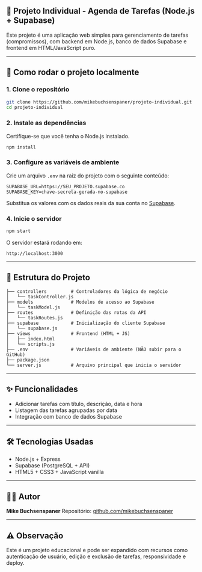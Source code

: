## 📝 Projeto Individual - Agenda de Tarefas (Node.js + Supabase)

Este projeto é uma aplicação web simples para gerenciamento de tarefas (compromissos), com backend em Node.js, banco de dados Supabase e frontend em HTML/JavaScript puro.

---

## 🚀 Como rodar o projeto localmente

### 1. **Clone o repositório**

```bash
git clone https://github.com/mikebuchsenspaner/projeto-individual.git
cd projeto-individual
```

### 2. **Instale as dependências**

Certifique-se que você tenha o Node.js instalado.

```bash
npm install
```

### 3. **Configure as variáveis de ambiente**

Crie um arquivo `.env` na raiz do projeto com o seguinte conteúdo:

```env
SUPABASE_URL=https://SEU_PROJETO.supabase.co
SUPABASE_KEY=chave-secreta-gerada-no-supabase
```

Substitua os valores com os dados reais da sua conta no [Supabase](https://supabase.com/).

### 4. **Inicie o servidor**

```bash
npm start
```

O servidor estará rodando em:

```
http://localhost:3000
```

---

## 🧠 Estrutura do Projeto

```
├── controllers         # Controladores da lógica de negócio
│   └── taskController.js
├── models              # Modelos de acesso ao Supabase
│   └── taskModel.js
├── routes              # Definição das rotas da API
│   └── taskRoutes.js
├── supabase            # Inicialização do cliente Supabase
│   └── supabase.js
├── views               # Frontend (HTML + JS)
│   ├── index.html
│   └── scripts.js
├── .env                # Variáveis de ambiente (NÃO subir para o GitHub)
├── package.json
└── server.js           # Arquivo principal que inicia o servidor
```

---

## ✨ Funcionalidades

* Adicionar tarefas com título, descrição, data e hora
* Listagem das tarefas agrupadas por data
* Integração com banco de dados Supabase

---

## 🛠 Tecnologias Usadas

* Node.js + Express
* Supabase (PostgreSQL + API)
* HTML5 + CSS3 + JavaScript vanilla

---

## 👨‍💻 Autor

**Mike Buchsenspaner**
Repositório: [github.com/mikebuchsenspaner](https://github.com/mikebuchsenspaner)

---

## ⚠️ Observação

Este é um projeto educacional e pode ser expandido com recursos como autenticação de usuário, edição e exclusão de tarefas, responsividade e deploy.
